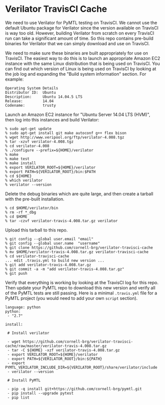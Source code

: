 
Verilator TravisCI Cache
==========================================================================

We need to use Verilator for PyMTL testing on TravisCI. We cannot use the
default Ubuntu package for Verilator since the version available on
TravisCI is way too old. However, building Verilator from scratch on
every TravisCI run can take a significant amount of time. So this repo
contains pre-build binaries for Verilator that we can simply download and
use on TravisCI.

We need to make sure these binaries are built appropriately for use on
TravisCI. The easiest way to do this is to launch an appropriate Amazon
EC2 instance with the same Linux distribution that is being used on
TravisCI. You can find out which version of Linux is being used on
TravisCI by looking at the job log and expanding the "Build system
information" section. For example:

    Operating System Details
    Distributor ID:  Ubuntu
    Description:     Ubuntu 14.04.5 LTS
    Release:         14.04
    Codename:        trusty

Launch an Amazon EC2 instance for "Ubuntu Server 14.04 LTS (HVM)", then
log into this instances and build Verilator:

    % sudo apt-get update
    % sudo apt-get install git make autoconf g++ flex bison
    % wget http://www.veripool.org/ftp/verilator-4.008.tgz
    % tar -xzvf verilator-4.008.tgz
    % cd verilator-4.008
    % ./configure --prefix=${HOME}/verilator
    % make
    % make test
    % make install
    % export VERILATOR_ROOT=${HOME}/verilator
    % export PATH=${VERILATOR_ROOT}/bin:$PATH
    % cd ${HOME}
    % which verilator
    % verilator --version

Delete the debug binaries which are quite large, and then create a
tarball with the pre-built installation.

    % cd $HOME/verilator/bin
    % rm -rf *_dbg
    % cd $HOME
    % tar -czvf verilator-travis-4.008.tar.gz verilator

Upload this tarball to this repo.

    % git config --global user.email "email"
    % git config --global user.name  "username"
    % git clone https://github.com/cornell-brg/verilator-travisci-cache
    % mv $HOME/verilator-travis-4.008.tar.gz verilator-travisci-cache
    % cd verilator-travisci-cache
    ... edit .travis.yml to build new version ...
    % git add verilator-travis-4.008.tar.gz
    % git commit -a -m "add verilator-travis-4.008.tar.gz"
    % git push

Verify that everything is working by looking at the TravisCI log for this
repo. Then update your PyMTL repo to download this new version and verify
all of the PyMTL tests are still passing. Here is a minimal `.travis.yml`
file for a PyMTL project (you would need to add your own `script`
section).

    language: python
    python:
     - "2.7"

    install:

     # Install verilator

     - wget https://github.com/cornell-brg/verilator-travisci-cache/raw/master/verilator-travis-4.008.tar.gz
     - tar -C ${HOME} -xzf verilator-travis-4.008.tar.gz
     - export VERILATOR_ROOT=${HOME}/verilator
     - export PATH=${VERILATOR_ROOT}/bin:${PATH}
     - export PYMTL_VERILATOR_INCLUDE_DIR=${VERILATOR_ROOT}/share/verilator/include
     - verilator --version

     # Install PyMTL

     - pip -q install git+https://github.com/cornell-brg/pymtl.git
     - pip install --upgrade pytest
     - pip list

